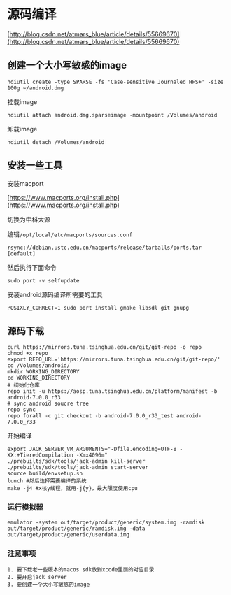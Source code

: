 # 源码编译

[http://blog.csdn.net/atmars_blue/article/details/55669670](http://blog.csdn.net/atmars_blue/article/details/55669670)

## 创建一个大小写敏感的image

```Shell
hdiutil create -type SPARSE -fs 'Case-sensitive Journaled HFS+' -size 100g ~/android.dmg
```

挂载image

```shell
hdiutil attach android.dmg.sparseimage -mountpoint /Volumes/android
```

卸载image

```Shell
hdiutil detach /Volumes/android
```

## 安装一些工具

安装macport

[https://www.macports.org/install.php](https://www.macports.org/install.php)

切换为中科大源

编辑`/opt/local/etc/macports/sources.conf`

```
rsync://debian.ustc.edu.cn/macports/release/tarballs/ports.tar [default]
```

然后执行下面命令

```Shell
sudo port -v selfupdate
```

安装android源码编译所需要的工具

```Shell
POSIXLY_CORRECT=1 sudo port install gmake libsdl git gnupg
```

## 源码下载

```Shell
curl https://mirrors.tuna.tsinghua.edu.cn/git/git-repo -o repo 
chmod +x repo
export REPO_URL='https://mirrors.tuna.tsinghua.edu.cn/git/git-repo/'
cd /Volumes/android/
mkdir WORKING_DIRECTORY 
cd WORKING_DIRECTORY
# 初始化仓库
repo init -u https://aosp.tuna.tsinghua.edu.cn/platform/manifest -b android-7.0.0_r33
# sync android soucre tree
repo sync
repo forall -c git checkout -b android-7.0.0_r33_test android-7.0.0_r33
```

开始编译

```shell
export JACK_SERVER_VM_ARGUMENTS="-Dfile.encoding=UTF-8 -XX:+TieredCompilation -Xmx4096m"
./prebuilts/sdk/tools/jack-admin kill-server 
./prebuilts/sdk/tools/jack-admin start-server
source build/envsetup.sh 
lunch #然后选择需要编译的系统
make -j4 #x核y线程，就用-j{y}，最大限度使用cpu
```

### 运行模拟器

```Shell
emulator -system out/target/product/generic/system.img -ramdisk out/target/product/generic/ramdisk.img -data out/target/product/generic/userdata.img
```

### 注意事项

```Txt
1. 要下载老一些版本的macos sdk放到xcode里面的对应目录
2. 要开启jack server
3. 要创建一个大小写敏感的image
```

